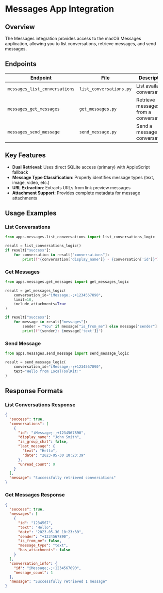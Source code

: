 # Messages App Integration

## Overview

The Messages integration provides access to the macOS Messages application, allowing you to list conversations, retrieve messages, and send messages.

## Endpoints

| Endpoint                      | File                    | Description                           |
| ----------------------------- | ----------------------- | ------------------------------------- |
| `messages_list_conversations` | `list_conversations.py` | List available conversations          |
| `messages_get_messages`       | `get_messages.py`       | Retrieve messages from a conversation |
| `messages_send_message`       | `send_message.py`       | Send a message to a conversation      |

## Key Features

- **Dual Retrieval**: Uses direct SQLite access (primary) with AppleScript fallback
- **Message Type Classification**: Properly identifies message types (text, image, video, etc.)
- **URL Extraction**: Extracts URLs from link preview messages
- **Attachment Support**: Provides complete metadata for message attachments

## Usage Examples

### List Conversations

```python
from apps.messages.list_conversations import list_conversations_logic

result = list_conversations_logic()
if result["success"]:
    for conversation in result["conversations"]:
        print(f"{conversation['display_name']} - {conversation['id']}")
```

### Get Messages

```python
from apps.messages.get_messages import get_messages_logic

result = get_messages_logic(
    conversation_id="iMessage;-;+1234567890",
    limit=10,
    include_attachments=True
)

if result["success"]:
    for message in result["messages"]:
        sender = "You" if message["is_from_me"] else message["sender"]
        print(f"{sender}: {message['text']}")
```

### Send Message

```python
from apps.messages.send_message import send_message_logic

result = send_message_logic(
    conversation_id="iMessage;-;+1234567890",
    text="Hello from LocalToolKit!"
)
```

## Response Formats

### List Conversations Response

```json
{
  "success": true,
  "conversations": [
    {
      "id": "iMessage;-;+1234567890",
      "display_name": "John Smith",
      "is_group_chat": false,
      "last_message": {
        "text": "Hello",
        "date": "2023-05-30 10:23:39"
      },
      "unread_count": 0
    }
  ],
  "message": "Successfully retrieved conversations"
}
```

### Get Messages Response

```json
{
  "success": true,
  "messages": [
    {
      "id": "1234567",
      "text": "Hello",
      "date": "2023-05-30 10:23:39",
      "sender": "+1234567890",
      "is_from_me": false,
      "message_type": "text",
      "has_attachments": false
    }
  ],
  "conversation_info": {
    "id": "iMessage;-;+1234567890",
    "message_count": 1
  },
  "message": "Successfully retrieved 1 message"
}
```
